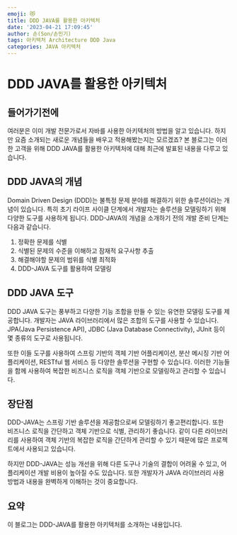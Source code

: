 ```yaml
---
emoji: 😻
title: DDD JAVA를 활용한 아키텍처
date: '2023-04-21 17:09:45'
author: 손(Son/손민기)
tags: 아키텍처 Architecture DDD Java
categories: JAVA 아키텍처
---
```

# DDD JAVA를 활용한 아키텍처

## 들어가기전에
여러분은 이미 개발 전문가로서 자바를 사용한 아키텍처의 방법을 알고 있습니다. 하지만 요즘 소개되는 새로운 개념들을 배우고 적용해봤는지는 모르겠죠? 본 블로그는 이러한 고객을 위해 DDD JAVA를 활용한 아키텍처에 대해 최근에 발표된 내용을 다루고 있습니다.

## DDD JAVA의 개념
Domain Driven Design (DDD)는 불특정 문제 분야를 해결하기 위한 솔루션이라는 개념이 있습니다. 특히 초기 라이프 사이클 단계에서 개발자는 솔루션을 모델링하기 위해 다양한 도구를 사용하게 됩니다. DDD-JAVA의 개념을 소개하기 전의 개발 준비 단계는 다음과 같습니다.

1. 정확한 문제를 식별
2. 식별된 문제의 수준을 이해하고 잠재적 요구사항 추출 
3. 해결해야할 문제의 범위를 식별 최적화
4. DDD-JAVA 도구를 활용하여 모델링

## DDD JAVA 도구
DDD JAVA 도구는 풍부하고 다양한 기능 조합을 만들 수 있는 유연한 모델링 도구를 제공합니다. 개발자는 JAVA 라이브러리에서 많은 조합의 도구를 사용할 수 있습니다. JPA(Java Persistence API), JDBC (Java Database Connectivity), JUnit 등이 몇 종류의 도구로 사용됩니다. 

또한 이들 도구를 사용하여 스프링 기반의 객체 기반 어플리케이션, 분산 메시징 기반 어플리케이션, RESTful 웹 서비스 등 다양한 솔루션을 구현할 수 있습니다. 이러한 기능들을 함께 사용하여 복잡한 비즈니스 로직을 객체 기반으로 모델링하고 관리할 수 있습니다.

## 장단점
DDD-JAVA는 스프링 기반 솔루션을 제공함으로써 모델링하기 좋고편리합니다. 또한 비즈니스 로직을 간단하고 객체 기반으로 식별, 관리하기 좋습니다. 같이 다른 라이브러리를 사용하여 객체 기반의 복잡한 로직을 간단하게 관리할 수 있기 때문에 많은 프로젝트에서 사용되고 있습니다.

하지만 DDD-JAVA는 성능 개선을 위해 다른 도구나 기술의 결합이 어려울 수 있고, 어플리케이션 개발 비용이 높아질 수도 있습니다. 또한 개발자가 JAVA 라이브러리 사용 방법과 내용을 완벽하게 이해하는 것이 중요합니다.

## 요약
이 블로그는 DDD-JAVA를 활용한 아키텍처를 소개하는 내용입니다.